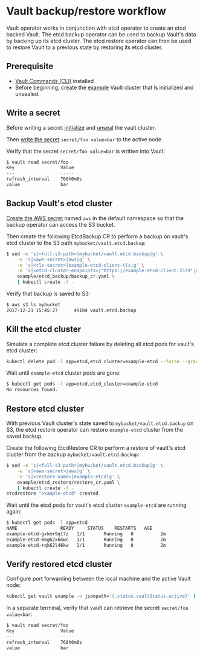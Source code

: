 # Vault backup/restore workflow

Vault operator works in conjunction with etcd operator to create an etcd backed Vault.
The etcd backup operator can be used to backup Vault's data by backing up its etcd cluster. 
The etcd restore operator can then be used to restore Vault to a previous state by restoring its etcd cluster.

## Prerequisite

* [Vault Commands (CLI)][vault-cli] installed
* Before beginning, create the [example][example_vault] Vault cluster that is initialized and unsealed.

## Write a secret

Before writing a secret [initialize][vault_init] and [unseal][vault_unseal] the vault cluster.

Then [write the secret][vault_write] `secret/foo value=bar` to the active node.

Verify that the secret `secret/foo value=bar` is written into Vault:

```sh
$ vault read secret/foo
Key             	Value
---             	-----
refresh_interval	768h0m0s
value           	bar
```

## Backup Vault's etcd cluster

[Create the AWS secret][set_aws] named `aws` in the default namespace so that the backup operator can access the S3 bucket.

Then create the following EtcdBackup CR to perform a backup on vault's etcd cluster to the S3 path `mybucket/vault.etcd.backup`:

```sh
$ sed -e 's|<full-s3-path>|mybucket/vault.etcd.backup|g' \
    -e 's|<aws-secret>|aws|g' \
    -e 's|<tls-secret>|example-etcd-client-tls|g' \
    -e 's|<etcd-cluster-endpoints>|"https://example-etcd-client:2379"|g' \
    example/etcd_backup/backup_cr.yaml \
    | kubectl create -f -
```

Verify that backup is saved to S3:

```sh
$ aws s3 ls mybucket
2017-12-21 15:45:27      49184 vault.etcd.backup
```

## Kill the etcd cluster

Simulate a complete etcd cluster failure by deleting all etcd pods for vault's etcd cluster:

```sh
kubectl delete pod -l app=etcd,etcd_cluster=example-etcd --force --grace-period=0
```

Wait until `example-etcd` cluster pods are gone:

```sh
$ kubectl get pods -l app=etcd,etcd_cluster=example-etcd
No resources found.
```

## Restore etcd cluster

With previous Vault cluster's state saved to `mybucket/vault.etcd.backup` on S3, the etcd restore operator can restore `example-etcd` cluster from the saved backup.

Create the following EtcdRestore CR to perform a restore of vault's etcd cluster from the backup `mybucket/vault.etcd.backup`:

```sh
$ sed -e 's|<full-s3-path>|mybucket/vault.etcd.backup|g' \
    -e 's|<aws-secret>|aws|g' \
    -e 's|<restore-name>|example-etcd|g' \
    example/etcd_restore/restore_cr.yaml \
    | kubectl create -f -
etcdrestore "example-etcd" created
```

Wait until the etcd pods for vault's etcd cluster `example-etcd` are running again:

```sh
$ kubectl get pods -l app=etcd
NAME                READY     STATUS    RESTARTS   AGE
example-etcd-gxkmr9ql7z   1/1       Running   0          2m
example-etcd-m6g62x6mwc   1/1       Running   0          2m
example-etcd-rqk62l46kw   1/1       Running   0          2m
```

## Verify restored etcd cluster

Configure port forwarding between the local machine and the active Vault node:

```sh
kubectl get vault example -o jsonpath='{.status.vaultStatus.active}' | xargs -0 -I {} kubectl port-forward {} 8200
```

In a separate terminal, verify that vault can retrieve the secret `secret/foo value=bar`:

```sh
$ vault read secret/foo
Key             	Value
---             	-----
refresh_interval	768h0m0s
value           	bar
```

[set_aws]:https://github.com/coreos/etcd-operator/blob/master/doc/user/walkthrough/backup-operator.md#setup-aws-secret
[vault_write]:https://github.com/nanosapp/vault-operator/blob/master/doc/user/vault.md#writing-secrets-to-the-active-node
[vault_unseal]:https://github.com/nanosapp/vault-operator/blob/master/doc/user/vault.md#unsealing-a-sealed-node
[vault_init]:https://github.com/nanosapp/vault-operator/blob/master/doc/user/vault.md#initializing-a-vault-cluster
[vault_configured]:https://github.com/nanosapp/vault-operator/blob/master/README.md#getting-started
[readme]:https://github.com/nanosapp/vault-operator/blob/master/README.md
[vault-cli]: https://www.vaultproject.io/docs/install/index.html
[example_vault]:./example_vault.yaml

